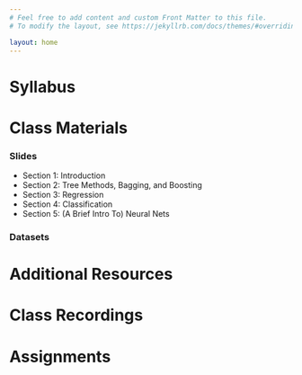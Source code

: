 ```yaml
---
# Feel free to add content and custom Front Matter to this file.
# To modify the layout, see https://jekyllrb.com/docs/themes/#overriding-theme-defaults

layout: home
---
```


# Syllabus

# Class Materials

### Slides
- Section 1: Introduction
- Section 2: Tree Methods, Bagging, and Boosting
- Section 3: Regression
- Section 4: Classification
- Section 5: (A Brief Intro To) Neural Nets

### Datasets

# Additional Resources

# Class Recordings

# Assignments






